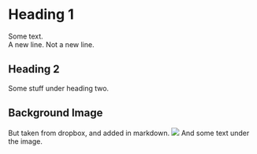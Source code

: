 # Heading 1
Some text.  
A new line.
Not a new line.
## Heading 2
Some stuff under heading two.
## Background Image
But taken from dropbox, and added in markdown.
<img src='https://dl.dropboxusercontent.com/content_link/smSpfiwQhU98pZceqYOrhLvYg80bfKJxF7r993huj6q66CGgTNKNixGAwgnXstxy/file'></img>
And some text under the image.
